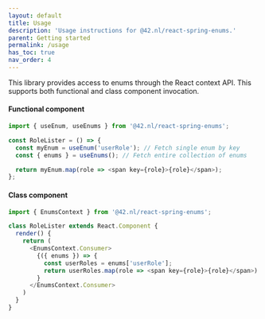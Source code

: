 ```yaml
---
layout: default
title: Usage
description: 'Usage instructions for @42.nl/react-spring-enums.'
parent: Getting started
permalink: /usage
has_toc: true
nav_order: 4
---
```


This library provides access to enums through the React context API. This supports both functional and class component invocation.

#### Functional component

```js
import { useEnum, useEnums } from '@42.nl/react-spring-enums';

const RoleLister = () => {
  const myEnum = useEnum('userRole'); // Fetch single enum by key
  const { enums } = useEnums(); // Fetch entire collection of enums

  return myEnum.map(role => <span key={role}>{role}</span>);
};
```

#### Class component

```js
import { EnumsContext } from '@42.nl/react-spring-enums';

class RoleLister extends React.Component {
  render() {
    return (
      <EnumsContext.Consumer>
        {({ enums }) => {
          const userRoles = enums['userRole'];
          return userRoles.map(role => <span key={role}>{role}</span>)
        }
      </EnumsContext.Consumer>
    )
  }
}
```
